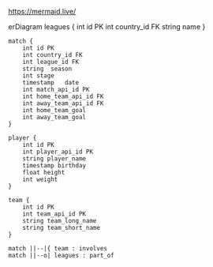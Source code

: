 https://mermaid.live/

erDiagram
    leagues {
        int id PK
        int country_id FK
        string name
    }

    match {
        int id PK
        int country_id FK
        int league_id FK
        string  season
        int stage
        timestamp   date
        int match_api_id PK
        int home_team_api_id FK
        int away_team_api_id FK
        int home_team_goal
        int away_team_goal
    }

    player {
        int id PK
        int player_api_id PK
        string player_name
        timestamp birthday
        float height
        int weight
    }

    team {
        int id PK
        int team_api_id PK
        string team_long_name
        string team_short_name
    }

    match ||--|{ team : involves
    match ||--o| leagues : part_of
